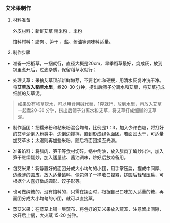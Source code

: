 ### 艾米果制作  

1. 材料准备  

   外皮材料：新鲜艾草 糯米粉 、米粉  

   馅料材料：腊肉 、笋干 、盐、酱油等调味料适量。

2. 制作步骤
- 准备一把稻草，一捆就行，直径大概是20cm，早季稻草最好，烧成灰，放到锅里煮开后，过滤杂质，保留稻草水就行；
   
- 处理艾草：采摘艾草顶部新鲜嫩芽，不要老叶和硬梗，用清水反复冲洗干净。将**艾草放入稻草水里**，煮20-30 分钟，捞出后筛子分离水和艾草，将艾草打成细腻的艾草泥。
> 如果没有稻草灰水，可以用食用碱代替，1克就行，放到水里，再放入艾草一起煮20-30 分钟，捞出后筛子分离水和艾草，将艾草打成细腻的艾草泥。
  
- 制作面团：把糯米粉和粘米粉混合均匀，比例是1：3，加入少许白糖，将打好的艾草泥倒入粉类中，边倒边搅拌，直到形成绿色面团。若面团太干，可适量加艾草水；太湿则再加些米粉，随后将面团揉至光滑。  
  
- 准备馅料：将腊肉、笋干等食材切碎。锅中倒油，放入腊肉丁煸炒出油，加入笋干继续翻炒，加入适量盐、酱油调味，炒好后放凉备用。  
  
  
- 包艾米果：将静置好的面团分成大小均匀的小团，用手掌压扁，捏成中间厚、边缘薄的圆皮，放入适量馅料，像包包子一样收口捏紧，搓圆后轻轻压扁，可根据个人喜好做成圆形、饺子形等。 
- 也可做纯糖的，没有馅料的，只需在揉面时，根据自己口味加入适量的糖，再面团分成大小均匀的小团，就可以直接蒸。
  
- 蒸艾米果：在蒸笼上铺一层蒸布，将包好的艾米果放入蒸笼，注意留出间隙，水开后上锅，大火蒸 15-20 分钟。
